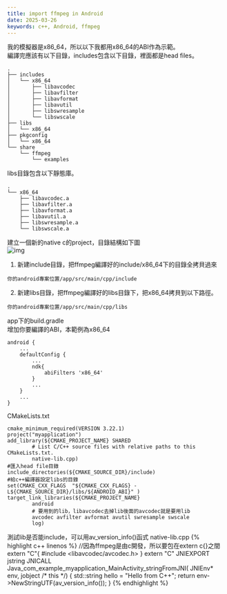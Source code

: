 ```yaml
---
title: import ffmpeg in Android
date: 2025-03-26
keywords: c++, Android, ffmpeg
---
```

我的模擬器是x86_64，所以以下我都用x86_64的ABI作為示範。  
編譯完應該有以下目錄，includes包含以下目錄，裡面都是head files。
```
.
├── includes
│   └── x86_64
│       ├── libavcodec
│       ├── libavfilter
│       ├── libavformat
│       ├── libavutil
│       ├── libswresample
│       └── libswscale
├── libs
│   └── x86_64
├── pkgconfig
│   └── x86_64
└── share
    └── ffmpeg
        └── examples
```
libs目錄包含以下靜態庫。
```
.
└── x86_64
    ├── libavcodec.a
    ├── libavfilter.a
    ├── libavformat.a
    ├── libavutil.a
    ├── libswresample.a
    └── libswscale.a
```
建立一個新的native c的project，目錄結構如下圖  
![img]({{site.imgurl}}/ffmpeg/import_ffmpeg1.png)
1. 新建include目錄，把ffmpeg編譯好的include/x86_64下的目錄全拷貝過來
```
你的android專案位置/app/src/main/cpp/include
```
2. 新建libs目錄，把ffmpeg編譯好的libs目錄下，把x86_64拷貝到以下路徑。
```
你的android專案位置/app/src/main/cpp/libs
```
app下的build.gradle  
增加你要編譯的ABI，本範例為x86_64  
```
android {
	...
    defaultConfig {
        ...
        ndk{
            abiFilters 'x86_64'
        }
        ...
    }
    ...
}
```

CMakeLists.txt
```
cmake_minimum_required(VERSION 3.22.1)
project("myapplication")
add_library(${CMAKE_PROJECT_NAME} SHARED
        # List C/C++ source files with relative paths to this CMakeLists.txt.
        native-lib.cpp)
#匯入head file目錄
include_directories(${CMAKE_SOURCE_DIR}/include)
#給c++編譯器設定libs的目錄
set(CMAKE_CXX_FLAGS  "${CMAKE_CXX_FLAGS} -L${CMAKE_SOURCE_DIR}/libs/${ANDROID_ABI}" )
target_link_libraries(${CMAKE_PROJECT_NAME}
        android
        # 要用到的lib，libavcodec去掉lib後面的avcodec就是要用lib
        avcodec avfilter avformat avutil swresample swscale
        log)
```
測試lib是否能include，可以用av_version_info()函式
native-lib.cpp
{% highlight c++ linenos %}
//因為ffmpeg是由c開發，所以要包在extern c{}之間
extern "C"{
#include <libavcodec/avcodec.h>
}
extern "C" JNIEXPORT jstring JNICALL
Java_com_example_myapplication_MainActivity_stringFromJNI(
        JNIEnv* env,
        jobject /* this */) {
    std::string hello = "Hello from C++";
    return env->NewStringUTF(av_version_info());
}
{% endhighlight %}